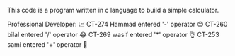 This code is a program written in c language to build a simple calculator.




Professional Developer:  📈
CT-274 Hammad entered '-' operator 😊
CT-260 bilal entered '/' operator  😂
CT-269 wasif entered '*' operator  👌
CT-253 sami entered '+' operator  🙌
